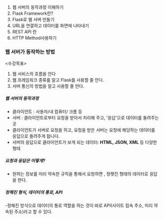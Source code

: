 

1. 웹 서버의 동작과정 이해하기
2. Flask Framework란?
3. Flask로 웹 서버 만들기
4. URL을 연결하고 데이터를 화면에 나타내기
5. REST API 란
6. HTTP Method사용하기

### 웹 서버가 동작하는 방법
<수강목표>
1. 웹 서비스의 흐름을 안다
2. 웹 프레임워크 종류를 알고 Flask를 사용할 줄 안다.
3. 서버 통신의 방법을 알고 사용할 줄 안다.

##### 웹 서버의 동작과정
- 클라이언트 : 사용자/내 컴퓨터/ 크롬 등
- 서버 : 클라이언트로부터 요청을 받아서 처리해 주고, '응답'으로 데이터를 돌려주는 곳
- 클라이언트가 서버로 요청을 하고, 요청을 받은 서버는 요청에 해당하는 데이터를 응답으로 돌려주게 됩니다.
- 서버의 응답으로 클라이언트가 보게 되는 데이터: **HTML, JSON, XML** 등 다양한 형태

##### 요청과 응답은 어떻게?
- 원하는 정보를 미리 약속한 규칙을 통해서 요청하면 , 정햇진 형태의 데이터로 응답을 한다.

##### 정해진 형식, 데이터의 통로, API
-정해진 방식으로 데이터의 통로 역할을 하는 것이 바로 API(사이트 접속 주소, 미리 약속된 주소)라고 할 수 있다.






